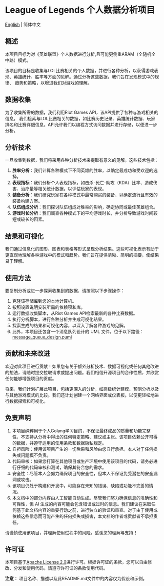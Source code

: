 # League of Legends 个人数据分析项目

[English](./README-en.md) | 简体中文

## 概述

本项目目标为对《英雄联盟》个人数据进行分析,且可能更侧重ARAM（全随机全中路）模式。

该项目的目标是收集与LOL比赛相关的个人数据，并进行各种分析，以获得游戏表现、英雄统计、胜率等方面的见解。通过分析这些数据，我们旨在发现模式中的规律、
趋势和策略，以增进我们对游戏的理解。

## 数据收集

为了收集所需的数据，我们利用Riot Games API，该API提供了各种与游戏相关的信息。
我们检索与LOL比赛相关的数据，如比赛历史记录、英雄统计数据、玩家排名和比赛详细信息。API允许我们以编程方式访问数据并进行存储，以便进一步分析。

## 分析技术

一旦收集到数据，我们将采用各种分析技术来提取有意义的见解。这些技术包括：

1. **胜率分析**：我们计算各种模式下不同英雄的胜率，以确定最成功和受欢迎的选择。
2. **表现指标**：我们分析个人表现指标，如击杀-死亡-助攻（KDA）比率、造成伤害、治疗量等相关统计数据，以评估玩家的表现。
3. **装备分析**：我们研究玩家在各种模式中最常购买的装备，以确定流行且有效的装备构建方案。
4. **队伍组成分析**：我们探讨队伍组成对胜率的影响，确定协同或最佳英雄组合。
5. **游戏时长分析**：我们调查各种模式下的平均游戏时长，并分析导致游戏时间较短或较长的因素。

## 结果和可视化

我们通过信息化的图形、图表和表格等形式呈现分析结果。这些可视化表示有助于更直观地理解各种游戏中的模式和趋势。我们旨在提供清晰、简明的摘要，使结果易于理解。

## 使用方法

要复制分析或进一步探索收集到的数据，请按照以下步骤操作：

1. 克隆该存储库到您的本地计算机。
2. 按照设置说明安装所需的依赖项和库。
3. 运行数据收集脚本，从Riot Games API检索最新的各种比赛数据。
4. 执行分析脚本，进行各种分析并生成可视化结果。
5. 探索生成的结果和可视化内容，以深入了解各种游戏的见解。
6. 此外，本项目还包含一个消息队列设计的 UML 文件，位于以下路径：
[message_queue_design.puml](/ChaosMetrics/server/internal/service/message_queue_design.puml)

## 贡献和未来改进

欢迎对此项目进行贡献！如果您有关于额外分析技术、数据可视化或任何其他改进的想法，请随时提交拉取请求或提出问题。我们相信开源项目的合作性质，并欣赏任何能够增强项目的贡献。

将来，我们计划扩展此项目，包括更深入的分析，如高级统计建模、预测分析以及与其他游戏模式的比较。我们还计划创建一个网络界面或仪表板，以便更轻松地进行数据探索和可视化。

## 免责声明

1. 本项目纯粹用于个人Golang学习目的，不保证最终成品的质量和功能完整性，不支持从分析中得出的任何特定策略、建议或主张。该项目依赖公开可得的数据，并遵守适用的使用条款和数据隐私规定。
2. 自担风险：使用该项目产生的一切后果和风险由您自行承担。本人对于任何损失或问题概不负责。
3. 代码审核：如果您打算在其他项目或生产环境中使用该项目的代码，请务必进行仔细的代码审核和测试，确保其符合您的需求。
4. 安全性：尽管本人会努力确保项目的安全性，但本人不保证免受潜在的安全漏洞或攻击。
5. 该项目仍处于构建和开发中，可能存在未知的错误、缺陷或功能不完善的情况。
6. 本文档中的部分内容由人工智能自动生成。尽管我们努力确保信息的准确性和可靠性，但 AI 生成的内容可能会包含错误或过时的信息。我们建议在采取任何基于此文档内容的重要行动之前，进行独立的验证和审查。对于由于使用或依赖这些信息而可能产生的任何损失或损害，本文档的作者或贡献者不承担责任。

请谨慎使用该项目，并理解使用过程中的风险。感谢您的理解与支持！

## 许可证

本项目基于[Apache License 2.0](https://www.apache.org/licenses/LICENSE-2.0)进行许可。根据许可证的条款，您可以自由修改、分发和使用代码。请遵守许可证的条款使用代码。

**注意：** 项目名称、描述以及此README.md文件中的内容仅为假设和示例。
